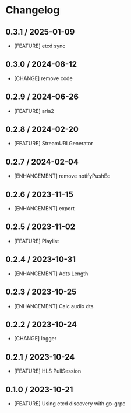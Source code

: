 # Changelog

## 0.3.1 / 2025-01-09

- [FEATURE] etcd sync

## 0.3.0 / 2024-08-12

- [CHANGE] remove code

## 0.2.9 / 2024-06-26

- [FEATURE] aria2

## 0.2.8 / 2024-02-20

- [FEATURE] StreamURLGenerator

## 0.2.7 / 2024-02-04

- [ENHANCEMENT] remove notifyPushEc

## 0.2.6 / 2023-11-15

- [ENHANCEMENT] export

## 0.2.5 / 2023-11-02

- [FEATURE] Playlist

## 0.2.4 / 2023-10-31

- [ENHANCEMENT] Adts Length

## 0.2.3 / 2023-10-25

- [ENHANCEMENT] Calc audio dts

## 0.2.2 / 2023-10-24

- [CHANGE] logger

## 0.2.1 / 2023-10-24

- [FEATURE] HLS PullSession

## 0.1.0 / 2023-10-21

- [FEATURE] Using etcd discovery with go-grpc
